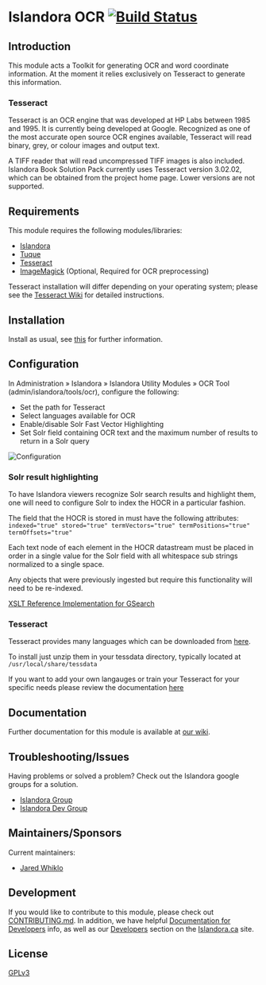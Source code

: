 # Islandora OCR [![Build Status](https://travis-ci.org/Islandora/islandora_ocr.png?branch=7.x)](https://travis-ci.org/Islandora/islandora_ocr)

## Introduction

This module acts a Toolkit for generating OCR and word coordinate information. At the moment it relies exclusively on Tesseract to generate this information.

### Tesseract

Tesseract is an OCR engine that was developed at HP Labs between 1985 and 1995. It is currently being developed at Google. Recognized as one of the most accurate open source OCR engines available, Tesseract will read binary, grey, or colour images and output text.

A TIFF reader that will read uncompressed TIFF images is also included. Islandora Book Solution Pack currently uses Tesseract version 3.02.02, which can be obtained from the project home page. Lower versions are not supported.

## Requirements

This module requires the following modules/libraries:

* [Islandora](https://github.com/islandora/islandora)
* [Tuque](https://github.com/islandora/tuque)
* [Tesseract](https://github.com/tesseract-ocr/tesseract/wiki)
* [ImageMagick](http://www.imagemagick.org/) (Optional, Required for OCR preprocessing)

Tesseract installation will differ depending on your operating system; please see the
[Tesseract Wiki](https://github.com/tesseract-ocr/tesseract/wiki) for detailed instructions.

## Installation

Install as usual, see [this](https://drupal.org/documentation/install/modules-themes/modules-7) for further information.

## Configuration

In Administration » Islandora » Islandora Utility Modules » OCR Tool (admin/islandora/tools/ocr), configure the following:

* Set the path for Tesseract
* Select languages available for OCR
* Enable/disable Solr Fast Vector Highlighting
* Set Solr field containing OCR text and the maximum number of results to return in a Solr query

![Configuration](https://camo.githubusercontent.com/0c1fd39bad0200eb1bb0ed36ae761dfe50665ba6/687474703a2f2f692e696d6775722e636f6d2f4c386e704f61502e706e67)

### Solr result highlighting

To have Islandora viewers recognize Solr search results and highlight them, one will need to configure Solr to index the HOCR in a particular fashion.

The field that the HOCR is stored in must have the following attributes: `indexed="true" stored="true" termVectors="true" termPositions="true" termOffsets="true"`

Each text node of each element in the HOCR datastream must be placed in order in a single value for the Solr field with all whitespace sub strings normalized to a single space.

Any objects that were previously ingested but require this functionality will need to be re-indexed.

[XSLT Reference Implementation for GSearch](https://github.com/discoverygarden/islandora_transforms/blob/master/XML_text_nodes_to_solr.xslt)


### Tesseract

Tesseract provides many languages which can be downloaded from [here](https://github.com/tesseract-ocr/tessdata).

To install just unzip them in your tessdata directory, typically located at `/usr/local/share/tessdata`

If you want to add your own langauges or train your Tesseract for your specific needs please review the documentation [here](https://github.com/tesseract-ocr/tesseract/wiki/TrainingTesseract)

## Documentation

Further documentation for this module is available at [our wiki](https://wiki.duraspace.org/display/ISLANDORA/Islandora+OCR).

## Troubleshooting/Issues

Having problems or solved a problem? Check out the Islandora google groups for a solution.

* [Islandora Group](https://groups.google.com/forum/?hl=en&fromgroups#!forum/islandora)
* [Islandora Dev Group](https://groups.google.com/forum/?hl=en&fromgroups#!forum/islandora-dev)

## Maintainers/Sponsors

Current maintainers:

* [Jared Whiklo](https://github.com/whikloj)

## Development

If you would like to contribute to this module, please check out [CONTRIBUTING.md](CONTRIBUTING.md). In addition, we have helpful [Documentation for Developers](https://github.com/Islandora/islandora/wiki#wiki-documentation-for-developers) info, as well as our [Developers](http://islandora.ca/developers) section on the [Islandora.ca](http://islandora.ca) site.

## License

[GPLv3](http://www.gnu.org/licenses/gpl-3.0.txt)
